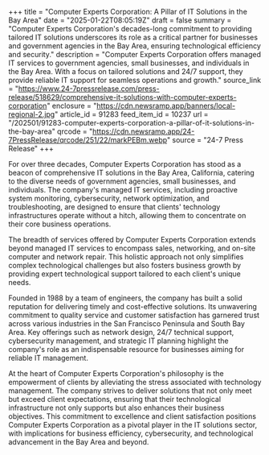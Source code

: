 +++
title = "Computer Experts Corporation: A Pillar of IT Solutions in the Bay Area"
date = "2025-01-22T08:05:19Z"
draft = false
summary = "Computer Experts Corporation's decades-long commitment to providing tailored IT solutions underscores its role as a critical partner for businesses and government agencies in the Bay Area, ensuring technological efficiency and security."
description = "Computer Experts Corporation offers managed IT services to government agencies, small businesses, and individuals in the Bay Area. With a focus on tailored solutions and 24/7 support, they provide reliable IT support for seamless operations and growth."
source_link = "https://www.24-7pressrelease.com/press-release/518629/comprehensive-it-solutions-with-computer-experts-corporation"
enclosure = "https://cdn.newsramp.app/banners/local-regional-2.jpg"
article_id = 91283
feed_item_id = 10237
url = "/202501/91283-computer-experts-corporation-a-pillar-of-it-solutions-in-the-bay-area"
qrcode = "https://cdn.newsramp.app/24-7PressRelease/qrcode/251/22/markPEBm.webp"
source = "24-7 Press Release"
+++

<p>For over three decades, Computer Experts Corporation has stood as a beacon of comprehensive IT solutions in the Bay Area, California, catering to the diverse needs of government agencies, small businesses, and individuals. The company's managed IT services, including proactive system monitoring, cybersecurity, network optimization, and troubleshooting, are designed to ensure that clients' technology infrastructures operate without a hitch, allowing them to concentrate on their core business operations.</p><p>The breadth of services offered by Computer Experts Corporation extends beyond managed IT services to encompass sales, networking, and on-site computer and network repair. This holistic approach not only simplifies complex technological challenges but also fosters business growth by providing expert technological support tailored to each client's unique needs.</p><p>Founded in 1988 by a team of engineers, the company has built a solid reputation for delivering timely and cost-effective solutions. Its unwavering commitment to quality service and customer satisfaction has garnered trust across various industries in the San Francisco Peninsula and South Bay Area. Key offerings such as network design, 24/7 technical support, cybersecurity management, and strategic IT planning highlight the company's role as an indispensable resource for businesses aiming for reliable IT management.</p><p>At the heart of Computer Experts Corporation's philosophy is the empowerment of clients by alleviating the stress associated with technology management. The company strives to deliver solutions that not only meet but exceed client expectations, ensuring that their technological infrastructure not only supports but also enhances their business objectives. This commitment to excellence and client satisfaction positions Computer Experts Corporation as a pivotal player in the IT solutions sector, with implications for business efficiency, cybersecurity, and technological advancement in the Bay Area and beyond.</p>